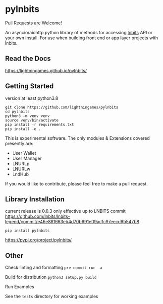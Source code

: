 # pylnbits

Pull Requests are Welcome!

An asyncio/aiohttp python library of methods for accessing [lnbits](https://github.com/lnbits/lnbits/) API or your own install. For use when building front end or app layer projects with lnbits. 

## Read the Docs

https://lightningames.github.io/pylnbits/

## Getting Started

version at least python3.8

```
git clone https://github.com/lightningames/pylnbits
cd pylnbits
python3 -m venv venv
source venv/bin/activate
pip install -r requirements.txt
pip install -e .
```

This is experimental software. The only modules & Extensions covered presently are: 

- User Wallet 
- User Manager
- LNURLp
- LNURLw
- LndHub

If you would like to contribute, please feel free to make a pull request. 


## Library Installation

current release is 0.0.3
only effective up to LNBITS commit 
https://github.com/lnbits/lnbits-legend/commit/e46e881663eb4d70b691e09ac1c97eecd6b547b8

```
pip install pylnbits
````

https://pypi.org/project/pylnbits/

## Other

Check linting and formatting
`pre-commit run -a`

Build for distribution
`python3 setup.py build`



Run Examples

See the `tests` directory for working examples